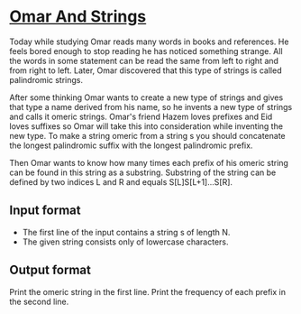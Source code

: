 # [Omar And Strings][link]

Today while studying Omar reads many words in books and references. He feels bored enough to stop reading he has noticed something strange. All the words in some statement can be read the same from left to right and from right to left. Later, Omar discovered that this type of strings is called palindromic strings.

After some thinking Omar wants to create a new type of strings and gives that type a name derived from his name, so he invents a new type of strings and calls it omeric strings. Omar's friend Hazem loves prefixes and Eid loves suffixes so Omar will take this into consideration while inventing the new type. To make a string omeric from a string s you should concatenate the longest palindromic suffix with the longest palindromic prefix.

Then Omar wants to know how many times each prefix of his omeric string can be found in this string as a substring. Substring of the string can be defined by two indices L and R and equals S[L]S[L+1]...S[R].

## Input format

- The first line of the input contains a string s of length N.
- The given string consists only of lowercase characters.

## Output format

Print the omeric string in the first line. Print the frequency of each prefix in the second line.

[link]: https://www.hackerearth.com/practice/algorithms/string-algorithm/z-algorithm/practice-problems/algorithm/omar-and-strings-1/
